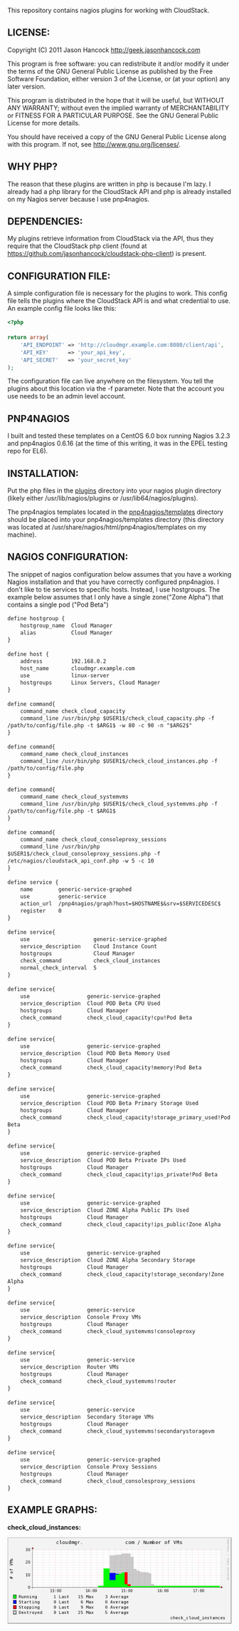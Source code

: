This repository contains nagios plugins for working with CloudStack.

LICENSE:
--------
Copyright (C) 2011 Jason Hancock http://geek.jasonhancock.com

This program is free software: you can redistribute it and/or modify
it under the terms of the GNU General Public License as published by
the Free Software Foundation, either version 3 of the License, or
(at your option) any later version.

This program is distributed in the hope that it will be useful,
but WITHOUT ANY WARRANTY; without even the implied warranty of
MERCHANTABILITY or FITNESS FOR A PARTICULAR PURPOSE.  See the
GNU General Public License for more details.

You should have received a copy of the GNU General Public License
along with this program.  If not, see http://www.gnu.org/licenses/.

WHY PHP?
--------
The reason that these plugins are written in php is because I'm lazy. I already
had a php library for the CloudStack API and php is already installed on my
Nagios server because I use pnp4nagios.

DEPENDENCIES:
-------------
My plugins retrieve information from CloudStack via the API, thus they require
that the CloudStack php client (found at https://github.com/jasonhancock/cloudstack-php-client)
is present.

CONFIGURATION FILE:
-------------------
A simple configuration file is necessary for the plugins to work. This config
file tells the plugins where the CloudStack API is and what credential to use.
An example config file looks like this:

```php
<?php

return array(
    'API_ENDPOINT' => 'http://cloudmgr.example.com:8080/client/api',
    'API_KEY'      => 'your_api_key',
    'API_SECRET'   => 'your_secret_key'
);
```

The configuration file can live anywhere on the filesystem. You tell the plugins
about this location via the -f parameter. Note that the account you use needs to
be an admin level account.

PNP4NAGIOS
----------
I built and tested these templates on a CentOS 6.0 box running Nagios 3.2.3 and
pnp4nagios 0.6.16 (at the time of this writing, it was in the EPEL testing repo
for EL6).


INSTALLATION:
-------------
Put the php files in the [plugins](https://github.com/jasonhancock/nagios-cloudstack/tree/master/plugins) directory into your nagios plugin directory
(likely either /usr/lib/nagios/plugins or /usr/lib64/nagios/plugins). 

The pnp4nagios templates located in the [pnp4nagios/templates](https://github.com/jasonhancock/nagios-cloudstack/tree/master/pnp4nagios/templates) directory should be
placed into your pnp4nagios/templates directory (this directory was located at 
/usr/share/nagios/html/pnp4nagios/templates on my machine).

NAGIOS CONFIGURATION:
---------------------
The snippet of nagios configuration below assumes that you have a working Nagios
installation and that you have correctly configured pnp4nagios. I don't like to
tie services to specific hosts. Instead, I use hostgroups. The example below 
assumes that I only have a single zone("Zone Alpha") that contains a single
pod ("Pod Beta")

```
define hostgroup {
    hostgroup_name  Cloud Manager
    alias           Cloud Manager
}

define host {
    address         192.168.0.2
    host_name       cloudmgr.example.com
    use             linux-server
    hostgroups      Linux Servers, Cloud Manager
}

define command{
    command_name check_cloud_capacity
    command_line /usr/bin/php $USER1$/check_cloud_capacity.php -f /path/to/config/file.php -t $ARG1$ -w 80 -c 90 -n "$ARG2$"
}

define command{
    command_name check_cloud_instances
    command_line /usr/bin/php $USER1$/check_cloud_instances.php -f /path/to/config/file.php
}

define command{
    command_name check_cloud_systemvms
    command_line /usr/bin/php $USER1$/check_cloud_systemvms.php -f /path/to/config/file.php -t $ARG1$
}

define command{
    command_name check_cloud_consoleproxy_sessions
    command_line /usr/bin/php $USER1$/check_cloud_consoleproxy_sessions.php -f /etc/nagios/cloudstack_api_conf.php -w 5 -c 10
}

define service {
    name        generic-service-graphed
    use         generic-service
    action_url  /pnp4nagios/graph?host=$HOSTNAME$&srv=$SERVICEDESC$
    register    0
}

define service{
    use                    generic-service-graphed
    service_description    Cloud Instance Count
    hostgroups             Cloud Manager 
    check_command          check_cloud_instances
    normal_check_interval  5
}

define service{
    use                  generic-service-graphed
    service_description  Cloud POD Beta CPU Used
    hostgroups           Cloud Manager
    check_command        check_cloud_capacity!cpu!Pod Beta
}

define service{
    use                  generic-service-graphed
    service_description  Cloud POD Beta Memory Used
    hostgroups           Cloud Manager
    check_command        check_cloud_capacity!memory!Pod Beta
}

define service{
    use                  generic-service-graphed
    service_description  Cloud POD Beta Primary Storage Used
    hostgroups           Cloud Manager
    check_command        check_cloud_capacity!storage_primary_used!Pod Beta
}

define service{
    use                  generic-service-graphed
    service_description  Cloud POD Beta Private IPs Used
    hostgroups           Cloud Manager
    check_command        check_cloud_capacity!ips_private!Pod Beta
}

define service{
    use                  generic-service-graphed
    service_description  Cloud ZONE Alpha Public IPs Used
    hostgroups           Cloud Manager
    check_command        check_cloud_capacity!ips_public!Zone Alpha
}

define service{
    use                  generic-service-graphed
    service_description  Cloud ZONE Alpha Secondary Storage
    hostgroups           Cloud Manager
    check_command        check_cloud_capacity!storage_secondary!Zone Alpha
}

define service{
    use                  generic-service
    service_description  Console Proxy VMs
    hostgroups           Cloud Manager
    check_command        check_cloud_systemvms!consoleproxy
}

define service{
    use                  generic-service
    service_description  Router VMs
    hostgroups           Cloud Manager
    check_command        check_cloud_systemvms!router
}

define service{
    use                  generic-service
    service_description  Secondary Storage VMs
    hostgroups           Cloud Manager
    check_command        check_cloud_systemvms!secondarystoragevm
}

define service{
    use                  generic-service-graphed
    service_description  Console Proxy Sessions 
    hostgroups           Cloud Manager
    check_command        check_cloud_consolesproxy_sessions
}
```

EXAMPLE GRAPHS:
---------------
**check_cloud_instances:**

![check_cloud_instances](https://github.com/jasonhancock/nagios-cloudstack/raw/master/example-images/check_cloud_instances.png)
